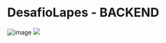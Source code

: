 # DesafioLapes - BACKEND
![image]({[(https://img.shields.io/badge/Spring_Boot-F2F4F9?style=for-the-badge&logo=spring-boot)]})
<img src="{https://img.shields.io/badge/Spring-6DB33F?style=for-the-badge&logo=spring&logoColor=white)https://img.shields.io/badge/Spring-6DB33F?style=for-the-badge&logo=spring&logoColor=white}" />
